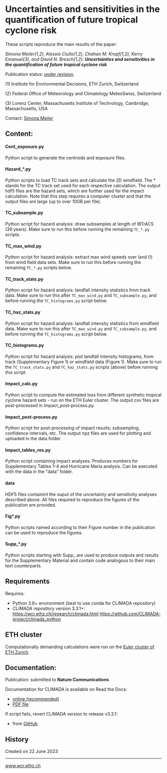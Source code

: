 # Uncertainties and sensitivities in the quantification of future tropical cyclone risk
These scripts reproduce the main results of the paper:

*Simona Meiler(1,2), Alessio Ciullo(1,2), Chahan M. Kropf(1,2),
Kerry Emanuel(3), and David N. Bresch(1,2):
**Uncertainties and sensitivities in the quantification of
future tropical cyclone risk***

Publication status: [under revision](https://doi.org/10.21203/rs.3.rs-2703613/v1).

(1) Institute for Environmental Decisions, ETH Zurich, Switzerland

(2) Federal Office of Meteorology and Climatology MeteoSwiss, Switzerland

(3) Lorenz Center, Massachusetts Institute of Technology, Cambridge, Massachusetts, USA

Contact: [Simona Meiler](simona.meiler@usys.ethz.ch)


## Content:

#### Cent_exposure.py
Python script to generate the centroids and exposure files.

#### Hazard_*.py
Python scripts to load TC track sets and calculate the 2D windfield. The * stands for the TC track set used for each
respective calculation. The output hdf5 files are the hazard sets, which are further used for the impact calculation.
Note that this step requires a computer cluster and that the output files are large (up to over 10GB per file).

#### TC_subsample.py
Python script for hazard analysis: draw subsamples at length of IBTrACS (39 years).
Make sure to run this before running the remaining `TC_*.py` scripts.

#### TC_max_wind.py
Python script for hazard analysis: extract max wind speeds over land (!) from wind field data sets.
Make sure to run this before running the remaining `TC_*.py` scripts below.

#### TC_track_stats.py
Python script for hazard analysis: landfall intensity statistics from track data.
Make sure to run this after `TC_max_wind.py` and `TC_subsample.py`, and before running
the `TC_histograms.py` script below.

#### TC_haz_stats.py
Python script for hazard analysis: landfall intensity statistics from windfield data.
Make sure to run this after `TC_max_wind.py` and `TC_subsample.py`, and before running
the `TC_histograms.py` script below.

#### TC_histograms.py
Python script for hazard analysis: plot landfall intensity histograms, from track (Supplementary Figure 1) or
windfield data (Figure 1).
Make sure to run the `TC_track_stats.py` and `TC_haz_stats.py` scripts (above) before running this script.

#### Impact_calc.py
Python script to compute the estimated loss from different synthetic tropical cyclone hazard sets - run on
the ETH Euler cluster. The output csv files are post-processed in Impact_post-process.py.

#### Impact_post-process.py
Python script for post-processing of impact results; subsampling, confidence intervals, etc.
The output npz files are used for plotting and uploaded in the data folder.

#### Impact_tables_res.py
Python script containing impact analyses. Produces numbers for Supplementary Tables 1-4 and Hurricane Maria analysis.
Can be executed with the data in the "data" folder.

#### data
HDF5 files containint the ouput of the uncertainty and sensitivity analyses described above. All files required
to reproduce the figures of the publication are provided.

#### Fig*.py
Python scripts named according to their Figure number in the publication can be used to reproduce the figures.

#### Supp_*.py
Python scripts starting with Supp_ are used to produce outputs and results for the Supplementary Material and contain
code analogous to their main text counterparts.

## Requirements
Requires:
* Python 3.8+ environment (best to use conda for CLIMADA repository)
* _CLIMADA_ repository version 3.3.1+:
        https://wcr.ethz.ch/research/climada.html
        https://github.com/CLIMADA-project/climada_python

## ETH cluster
Computationally demanding calculations were run on the [Euler cluster of ETH Zurich](https://scicomp.ethz.ch/wiki/Euler).

## Documentation:
Publication: submitted to **Nature Communications**

Documentation for CLIMADA is available on Read the Docs:
* [online (recommended)](https://climada-python.readthedocs.io/en/stable/)
* [PDF file](https://buildmedia.readthedocs.org/media/pdf/climada-python/stable/climada-python.pdf)

If script fails, revert CLIMADA version to release v3.3.1:
* from [GitHub](https://github.com/CLIMADA-project/climada_python/releases/tag/v3.1.2)

## History

Created on 22 June 2023

-----

www.wcr.ethz.ch
